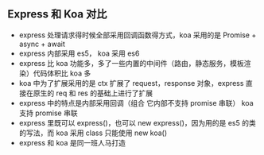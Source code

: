 ## Express 和 Koa 对比
- express 处理请求得时候全部采用回调函数得方式，koa 采用的是 Promise + async + await
- express 内部采用 es5， koa 采用 es6
- express 比 koa 功能多，多了一些内置的中间件（路由，静态服务，模板渲染）代码体积比 koa 多
- koa 中为了扩展采用的是 ctx 扩展了 request，response 对象，express 直接在原生的 req 和 res 的基础上进行了扩展
- express 中的特点是内部采用回调（组合 它内部不支持 promise 串联） koa 支持 promise 串联
- express 里既可以 express()，也可以 new express()，因为用的是 es5 的类的写法，而 koa 采用 class 只能使用 new koa()
- express 和 koa 是同一班人马打造